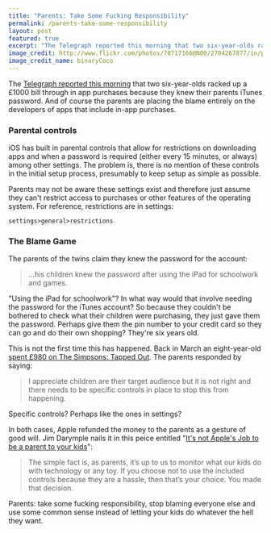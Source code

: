 ```yaml
---
title: "Parents: Take Some Fucking Responsibility"
permalink: /parents-take-some-responsibility
layout: post
featured: true
excerpt: "The Telegraph reported this morning that two six-year-olds racked up a £1000 bill through in app purchases because they knew their parents iTunes password. And of course the parents are placing the blame entirely on the developers of apps that include in-app purchases."
image_credit: http://www.flickr.com/photos/70717166@N00/2704267877/in/photolist-57Y5Ce-58aLuh-58Nice-5bny84-5iyxj1-5sQSAz-5tvHW3-5yBP43-5zfftX-5Bje5V-5DqmPX-5KBhmv-5QcypQ-5T2nd2-5VLTMx-62nyxw-64zMvw-65mjv7-6eV6Ln-6jm7UK-6jm8ap-6ogrba-6tK7Vf-6tK7Xd-6HtZeY-6MUo1g-6Trvik-6ZehYj-796hVC-7bsKHm-7bS7kv-7hf3eE-7iM5Ka-7n9JPV-7vTDcG-7vTFX9-7xpocS-8vuy24-8Zfe7r-bXofom-eg3t7q-df1o4G-7M6YWk-bXofoS-fw1RkU-fvLzbp-fw1RkC-fvLzaX-fvLzbt-fw1RmQ-9wYJ17
image_credit_name: binaryCoco
---
```


The [Telegraph reported this morning](http://www.telegraph.co.uk/technology/apple/10346236/Twins-rack-up-1000-iPad-bill-buying-virtual-pets.html) that two six-year-olds racked up a £1000 bill through in app purchases because they knew their parents iTunes password. And of course the parents are placing the blame entirely on the developers of apps that include in-app purchases.

### Parental controls

iOS has built in parental controls that allow for restrictions on downloading apps and when a password is required (either every 15 minutes, or always) among other settings. The problem is, there is no mention of these controls in the initial setup process, presumably to keep setup as simple as possible. 

Parents may not be aware these settings exist and therefore just assume they can't restrict access to purchases or other features of the operating system. For reference, restrictions are in settings:

	settings>general>restrictions

	
### The Blame Game

The parents of the twins claim they knew the password for the account:

>...his children knew the password after using the iPad for schoolwork and games.

"Using the iPad for schoolwork"? In what way would that involve needing the password for the iTunes account? So because they couldn't be bothered to check what their children were purchasing, they just gave them the password. Perhaps give them the pin number to your credit card so they can go and do their own shopping? They're six years old.

This is not the first time this has happened. Back in March an eight-year-old [spent £980 on The Simpsons: Tapped Out](http://www.belfasttelegraph.co.uk/breakingnews/offbeat/boy-racks-up-a-1000-ipad-bill-29128775.html). The parents responded by saying:

>I appreciate children are their target audience but it is not right and there needs to be specific controls in place to stop this from happening.

Specific controls? Perhaps like the ones in settings?

In both cases, Apple refunded the money to the parents as a gesture of good will. Jim Darymple nails it in this peice entitled "[It's not Apple's Job to be a parent to your kids](http://www.loopinsight.com/2013/03/05/its-not-apples-job-to-be-a-parent-to-your-kids/)":

>The simple fact is, as parents, it’s up to us to monitor what our kids do with technology or any toy. If you choose not to use the included controls because they are a hassle, then that’s your choice. You made that decision.

Parents: take some fucking responsibility, stop blaming everyone else and use some common sense instead of letting your kids do whatever the hell they want.



